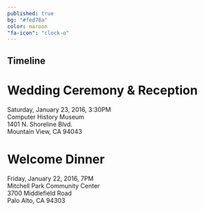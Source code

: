 ```yaml
---
published: true
bg: "#fed78a"
color: maroon
"fa-icon": "clock-o"
---
```














## Timeline

# Wedding Ceremony & Reception    
Saturday, January 23, 2016, 3:30PM    
Computer History Museum    
1401 N. Shoreline Blvd.    
Mountain View, CA 94043    
    
    
# Welcome Dinner    
Friday, January 22, 2016, 7PM    
Mitchell Park Community Center    
3700 Middlefield Road    
Palo Alto, CA 94303    
